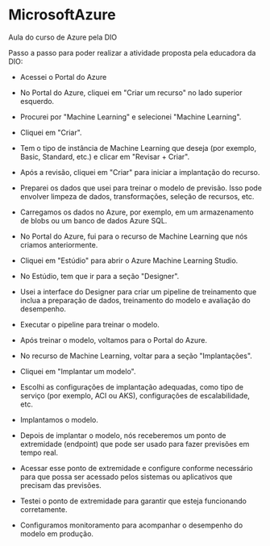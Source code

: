# MicrosoftAzure
Aula do curso de Azure pela DIO


Passo a passo para poder realizar a atividade proposta pela educadora da DIO:

- Acessei o Portal do Azure
- No Portal do Azure, cliquei em "Criar um recurso" no lado superior esquerdo.
- Procurei por "Machine Learning" e selecionei "Machine Learning".
- Cliquei em "Criar".
- Tem o tipo de instância de Machine Learning que deseja (por exemplo, Basic, Standard, etc.) e clicar em "Revisar + Criar".
- Após a revisão, cliquei em "Criar" para iniciar a implantação do recurso.
- Preparei os dados que usei para treinar o modelo de previsão. Isso pode envolver limpeza de dados, transformações, seleção de recursos, etc.
- Carregamos os dados no Azure, por exemplo, em um armazenamento de blobs ou um banco de dados Azure SQL.

- No Portal do Azure, fui para o recurso de Machine Learning que nós criamos anteriormente.
- Cliquei em "Estúdio" para abrir o Azure Machine Learning Studio.
- No Estúdio, tem que ir para a seção "Designer".
- Usei a interface do Designer para criar um pipeline de treinamento que inclua a preparação de dados, treinamento do modelo e avaliação do desempenho.
- Executar o pipeline para treinar o modelo.

- Após treinar o modelo, voltamos para o Portal do Azure.
- No recurso de Machine Learning, voltar para a seção "Implantações".
- Cliquei em "Implantar um modelo".
- Escolhi as configurações de implantação adequadas, como tipo de serviço (por exemplo, ACI ou AKS), configurações de escalabilidade, etc.
- Implantamos o modelo.


- Depois de implantar o modelo, nós receberemos um ponto de extremidade (endpoint) que pode ser usado para fazer previsões em tempo real.
- Acessar esse ponto de extremidade e configure conforme necessário para que possa ser acessado pelos sistemas ou aplicativos que precisam das previsões.


- Testei o ponto de extremidade para garantir que esteja funcionando corretamente.
- Configuramos monitoramento para acompanhar o desempenho do modelo em produção.

